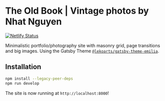 # The Old Book | Vintage photos by Nhat Nguyen

[![Netlify Status](https://api.netlify.com/api/v1/badges/b1c5ed7e-0e58-4625-af8b-195f18f418ab/deploy-status)](https://app.netlify.com/sites/the-old-book/deploys)

Minimalistic portfolio/photography site with masonry grid, page transitions and big images. Using the Gatsby Theme [`@lekoarts/gatsby-theme-emilia`](https://github.com/LekoArts/gatsby-themes/tree/main/themes/gatsby-theme-emilia).

## Installation

```sh
npm install --legacy-peer-deps
npm run develop
```

The site is now running at `http://localhost:8000`!

